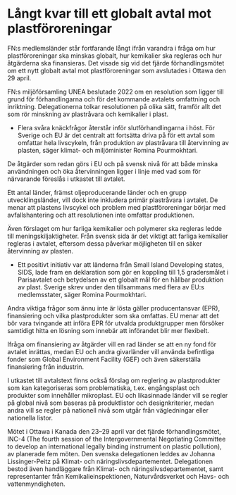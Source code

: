 # Långt kvar till ett globalt avtal mot plastföroreningar

FN:s medlemsländer står fortfarande långt ifrån varandra i fråga om hur plastföroreningar ska minskas globalt, hur kemikalier ska regleras och hur åtgärderna ska finansieras. Det visade sig vid det fjärde förhandlingsmötet om ett nytt globalt avtal mot plastföroreningar som avslutades i Ottawa den 29 april.

FN:s miljöförsamling UNEA beslutade 2022 om en resolution som ligger till grund för förhandlingarna och för det kommande avtalets omfattning och inriktning. Delegationerna tolkar resolutionen på olika sätt, framför allt det som rör minskning av plastråvara och kemikalier i plast.

- Flera svåra knäckfrågor återstår inför slutförhandlingarna i höst. För Sverige och EU är det centralt att fortsätta driva på för ett avtal som omfattar hela livscykeln, från produktion av plastråvara till återvinning av plasten, säger klimat- och miljöminister Romina Pourmokhtari.

De åtgärder som redan görs i EU och på svensk nivå för att både minska användningen och öka återvinningen ligger i linje med vad som för närvarande föreslås i utkastet till avtalet.

Ett antal länder, främst oljeproducerande länder och en grupp utvecklingsländer, vill dock inte inkludera primär plastråvara i avtalet. De menar att plastens livscykel och problem med plastföroreningar börjar med avfallshantering och att resolutionen inte omfattar produktionen.

Även förslaget om hur farliga kemikalier och polymerer ska regleras ledde till meningskiljaktigheter. Från svensk sida är det viktigt att farliga kemikalier regleras i avtalet, eftersom dessa påverkar möjligheten till en säker återvinning av plasten.

- Ett positivt initiativ var att länderna från Small Island Developing states, SIDS, lade fram en deklaration som gör en koppling till 1,5 gradersmålet i Parisavtalet och betydelsen av ett globalt mål för en hållbar produktion av plast. Sverige skrev under den tillsammans med flera av EU:s medlemsstater, säger Romina Pourmokhtari.

Andra viktiga frågor som ännu inte är lösta gäller producentansvar (EPR), finansiering och vilka plastprodukter som ska omfattas. EU menar att det bör vara tvingande att införa EPR för utvalda produktgrupper men försöker samtidigt hitta en lösning som innebär att införandet blir mer flexibelt.

Ifråga om finansiering av åtgärder vill en rad länder se att en ny fond för avtalet inrättas, medan EU och andra givarländer vill använda befintliga fonder som Global Environment Facility (GEF) och även säkerställa finansiering från industrin.

I utkastet till avtalstext finns också förslag om reglering av plastprodukter som kan kategoriseras som problematiska, t.ex. engångsplast och produkter som innehåller mikroplast. EU och likasinnade länder vill se regler på global nivå som baseras på produktlistor och designkriterier, medan andra vill se regler på nationell nivå som utgår från vägledningar eller nationella listor.

Mötet i Ottawa i Kanada den 23–29 april var det fjärde förhandlingsmötet, INC-4 (The fourth session of the Intergovernmental Negotiating Committee to develop an international legally binding instrument on plastic pollution), av planerade fem möten. Den svenska delegationen leddes av Johanna Lissinger-Peitz på Klimat- och näringslivsdepartementet. Delegationen bestod även handläggare från Klimat- och näringslivsdepartementet, samt representanter från Kemikalieinspektionen, Naturvårdsverket och Havs- och vattenmyndigheten.
